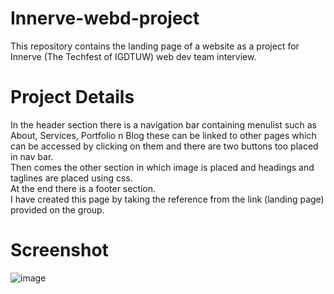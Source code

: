 # Innerve-webd-project
This repository contains the landing page of a website as a project for Innerve (The Techfest of IGDTUW) web dev team interview. 

# Project Details 
In the header section there is a navigation bar containing menulist such as About, Services, Portfolio n Blog these can be linked to other pages which can be accessed by clicking on them and there are two buttons too placed in nav bar.<br/>
Then comes the other section in which image is placed and headings and taglines are placed using css. <br/>
At the end there is a footer section.<br/>
I have created this page by taking the reference from the link (landing page) provided on the group.<br/> 

# Screenshot 
![image](https://github.com/jangidkhushi/innerve-webd-project/assets/120078657/5fd28c52-ea87-49b8-a02b-53b558d60d8a)
